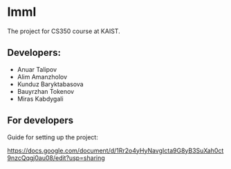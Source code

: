 # ImmI 
The project for CS350 course at KAIST. 

## Developers: 
* Anuar Talipov
* Alim Amanzholov 
* Kunduz Baryktabasova 
* Bauyrzhan Tokenov
* Miras Kabdygali

## For developers

Guide for setting up the project: 

https://docs.google.com/document/d/1Rr2o4yHyNavgIcta9G8yB3SuXah0ct9nzcQqgj0au08/edit?usp=sharing
